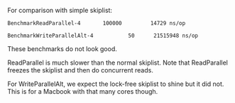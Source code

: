 For comparison with simple skiplist:

```
BenchmarkReadParallel-4   	  100000	     14729 ns/op

BenchmarkWriteParallelAlt-4   	      50	  21515948 ns/op
```

These benchmarks do not look good.

ReadParallel is much slower than the normal skiplist. Note that ReadParallel freezes the skiplist
and then do concurrent reads.

For WriteParallelAlt, we expect the lock-free skiplist to shine but it did not. This is for a
Macbook with that many cores though.

